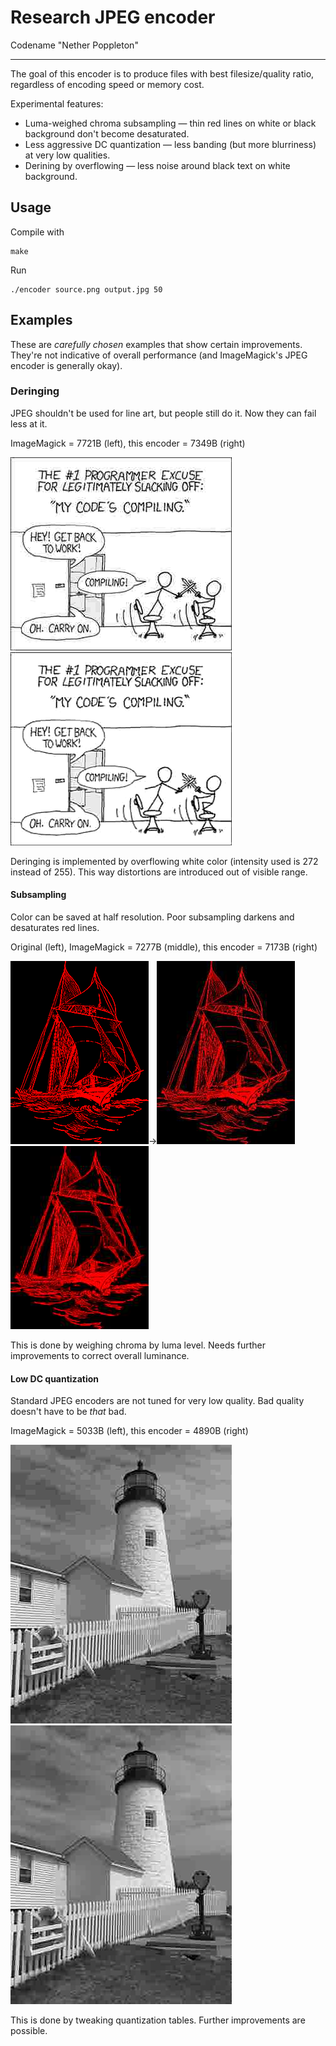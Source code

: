 # Research JPEG encoder

Codename "Nether Poppleton"

----

The goal of this encoder is to produce files with best filesize/quality ratio, regardless of encoding speed or memory cost.

Experimental features:

* Luma-weighed chroma subsampling — thin red lines on white or black background don't become desaturated.
* Less aggressive DC quantization — less banding (but more blurriness) at very low qualities.
* Derining by overflowing — less noise around black text on white background.

## Usage

Compile with

    make

Run

    ./encoder source.png output.jpg 50

## Examples

These are *carefully chosen* examples that show certain improvements. They're not indicative of overall performance (and ImageMagick's JPEG encoder is generally okay).

### Deringing

JPEG shouldn't be used for line art, but people still do it. Now they can fail less at it.

ImageMagick = 7721B (left), this encoder = 7349B (right)

![ImageMagick](examples/compiling.png-11-im.jpg) ![This encoder](examples/compiling.png-8-wq.jpg)

Deringing is implemented by overflowing white color (intensity used is 272 instead of 255). This way distortions are introduced out of visible range.

#### Subsampling

Color can be saved at half resolution. Poor subsampling darkens and desaturates red lines.

Original (left), ImageMagick = 7277B (middle), this encoder = 7173B (right)

![Original](examples/ship.png)→![ImageMagick](examples/ship.png-36-im.jpg) ![This encoder](examples/ship.png-30-wq.jpg)

This is done by weighing chroma by luma level. Needs further improvements to correct overall luminance.

#### Low DC quantization

Standard JPEG encoders are not tuned for very low quality. Bad quality doesn't have to be *that* bad.

ImageMagick = 5033B (left), this encoder = 4890B (right)

![ImageMagick](examples/kodim19small.png-10-im.jpg) ![This encoder](examples/kodim19small.png-8-wq.jpg)

This is done by tweaking quantization tables. Further improvements are possible.
